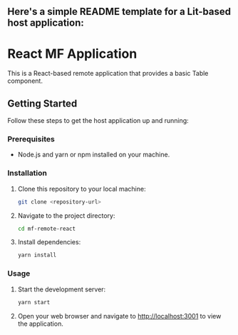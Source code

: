 Here's a simple README template for a Lit-based host application:
---
# React MF Application

This is a React-based remote application that provides a basic Table component.

## Getting Started

Follow these steps to get the host application up and running:

### Prerequisites

- Node.js and yarn or npm installed on your machine.

### Installation

1. Clone this repository to your local machine:

   ```bash
   git clone <repository-url>
   ```

2. Navigate to the project directory:

   ```bash
   cd mf-remote-react
   ```

3. Install dependencies:

   ```bash
   yarn install
   ```

### Usage

1. Start the development server:

   ```bash
   yarn start
   ```

2. Open your web browser and navigate to [http://localhost:3001](http://localhost:3001) to view the application.

